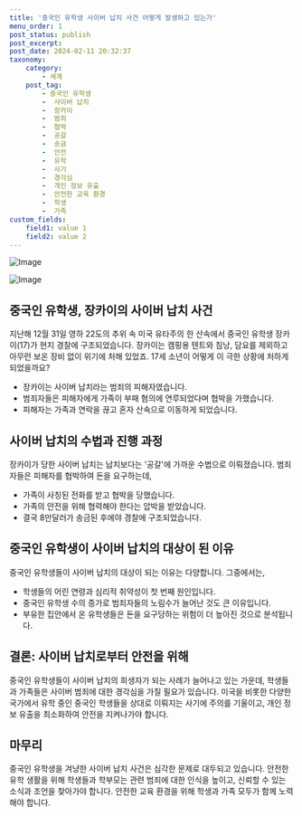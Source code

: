```yaml
---
title: '중국인 유학생 사이버 납치 사건 어떻게 발생하고 있는가'
menu_order: 1
post_status: publish
post_excerpt: 
post_date: 2024-02-11 20:32:37
taxonomy:
    category:
        - 세계
    post_tag:
        - 중국인 유학생
        -  사이버 납치
        -  장카이
        -  범죄
        -  협박
        -  공갈
        -  송금
        -  안전
        -  유학
        -  사기
        -  경각심
        -  개인 정보 유출
        -  안전한 교육 환경
        -  학생
        -  가족
custom_fields:
    field1: value 1
    field2: value 2
---
```


![Image](https://imgnews.pstatic.net/image/023/2024/02/11/0003816125_001_20240211162001089.jpg?type=w647)

![Image](https://imgnews.pstatic.net/image/023/2024/02/11/0003816125_002_20240211162001137.jpg?type=w647)

## 중국인 유학생, 장카이의 사이버 납치 사건
지난해 12월 31일 영하 22도의 추위 속 미국 유타주의 한 산속에서 중국인 유학생 장카이(17)가 현지 경찰에 구조되었습니다. 장카이는 캠핑용 텐트와 침낭, 담요를 제외하고 아무런 보온 장비 없이 위기에 처해 있었죠. 17세 소년이 어떻게 이 극한 상황에 처하게 되었을까요?
- 장카이는 사이버 납치라는 범죄의 피해자였습니다.
- 범죄자들은 피해자에게 가족이 부패 혐의에 연루되었다며 협박을 가했습니다.
- 피해자는 가족과 연락을 끊고 혼자 산속으로 이동하게 되었습니다.
## 사이버 납치의 수법과 진행 과정
장카이가 당한 사이버 납치는 납치보다는 '공갈'에 가까운 수법으로 이뤄졌습니다. 범죄자들은 피해자를 협박하여 돈을 요구하는데,
- 가족이 사칭된 전화를 받고 협박을 당했습니다.
- 가족의 안전을 위해 협력해야 한다는 압박을 받았습니다.
- 결국 8만달러가 송금된 후에야 경찰에 구조되었습니다.
## 중국인 유학생이 사이버 납치의 대상이 된 이유
중국인 유학생들이 사이버 납치의 대상이 되는 이유는 다양합니다. 그중에서는,
- 학생들의 어린 연령과 심리적 취약성이 첫 번째 원인입니다.
- 중국인 유학생 수의 증가로 범죄자들의 노림수가 늘어난 것도 큰 이유입니다.
- 부유한 집안에서 온 유학생들은 돈을 요구당하는 위험이 더 높아진 것으로 분석됩니다.
## 결론: 사이버 납치로부터 안전을 위해
중국인 유학생들이 사이버 납치의 희생자가 되는 사례가 늘어나고 있는 가운데, 학생들과 가족들은 사이버 범죄에 대한 경각심을 가질 필요가 있습니다. 미국을 비롯한 다양한 국가에서 유학 중인 중국인 학생들을 상대로 이뤄지는 사기에 주의를 기울이고, 개인 정보 유출을 최소화하여 안전을 지켜나가야 합니다.
## 마무리
중국인 유학생을 겨냥한 사이버 납치 사건은 심각한 문제로 대두되고 있습니다. 안전한 유학 생활을 위해 학생들과 학부모는 관련 범죄에 대한 인식을 높이고, 신뢰할 수 있는 소식과 조언을 찾아가야 합니다. 안전한 교육 환경을 위해 학생과 가족 모두가 함께 노력해야 합니다.
